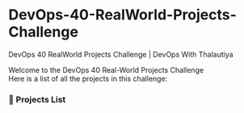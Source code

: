 # DevOps-40-RealWorld-Projects-Challenge
DevOps 40 RealWorld Projects Challenge | DevOps With Thalautiya

Welcome to the DevOps 40 Real-World Projects Challenge  
Here is a list of all the projects in this challenge:  

### 📌 Projects List  
